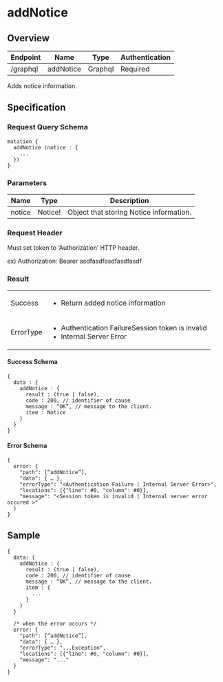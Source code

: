 # addNotice

## Overview

| Endpoint | Name | Type | Authentication |
| --- | --- | --- | --- |
| /graphql | addNotice | Graphql | Required |

Adds notice information.

## Specification

### Request Query Schema

```text
mutation {
  addNotice (notice : {
    ...
  })
}
```

### Parameters

| Name | Type | Description |
| --- | --- | --- |
| notice | Notice! | Object that storing Notice information. |

### Request Header

Must set token to ‘Authorization’ HTTP header.

ex\) Authorization: Bearer asdfasdfasdfasdfasdf

### Result

<table>
<tr>
  <td>Success</td>
  <td><ul><li>Return added notice information</li></ul></td>
</tr>
<tr>
  <td>ErrorType</td>
  <td>
    <ul>
      <li>Authentication FailureSession token is invalid</li>
      <li>Internal Server Error</li>
    </ul>
  </td>
  </tr>
</table>

#### Success Schema

```text
{
  data : {
    addNotice : {
      result : (true | false),
      code : 200, // identifier of cause
      message : “OK”, // message to the client.
      item : Notice
    }
  }
}
```

#### Error Schema

```text
{
  error: {
    "path": [“addNotice”],
    "data": { … },
    "errorType": "<Authentication Failure | Internal Server Error>",
    "locations": [{"line": #0, "column": #0}],
    "message": "<Session token is invalid | Internal server error occured >"
  }
}
```

## Sample

```text
{
  data: {
    addNotice : {
      result : (true | false),
      code : 200, // identifier of cause
      message : “OK”, // message to the client.
      item : {
        ...
      }
    }
  }

  /* when the error occurs */
  error: {
    "path": [“addNotice”],
    "data": { … },
    "errorType": "...Exception",
    "locations": [{"line": #0, "column": #0}],
    "message": "..."
  }
}
```

